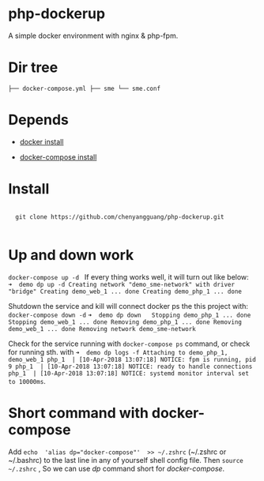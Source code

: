 # php-dockerup
   A simple docker environment with nginx & php-fpm.
   
# Dir tree

`
├── docker-compose.yml
├── sme
└── sme.conf
`

# Depends 
  * [docker install](https://docs.docker.com/install/#supported-platforms)
  
  * [docker-compose install](https://github.com/chenyangguang/php-dockerup/edit/master/README.md)
  
# Install

  <pre><code>
  git clone https://github.com/chenyangguang/php-dockerup.git 
  </code></pre>
  
# Up and down work
  `docker-compose up -d `
  If every thing works well, it will turn out like below:  
  `➜  demo dp up -d
Creating network "demo_sme-network" with driver "bridge"
Creating demo_web_1 ... done
Creating demo_php_1 ... done`

  Shutdown the service and kill will connect docker ps the this project with: 
  `docker-compose down -d`
  `➜  demo dp down  
Stopping demo_php_1 ... done
Stopping demo_web_1 ... done
Removing demo_php_1 ... done
Removing demo_web_1 ... done
Removing network demo_sme-network`

  Check for the service running  with `docker-compose ps` command, or check for running  sth. with 
  `
  ➜  demo dp logs -f
Attaching to demo_php_1, demo_web_1
php_1  | [10-Apr-2018 13:07:18] NOTICE: fpm is running, pid 9
php_1  | [10-Apr-2018 13:07:18] NOTICE: ready to handle connections
php_1  | [10-Apr-2018 13:07:18] NOTICE: systemd monitor interval set to 10000ms
`.
  
# Short command with docker-compose

  Add `echo  'alias dp="docker-compose"'  >> ~/.zshrc` (~/.zshrc or ~/.bashrc) to the last line in any of yourself shell config file. Then `source ~/.zshrc` , So we can use *dp* command short for *docker-compose*.
  
